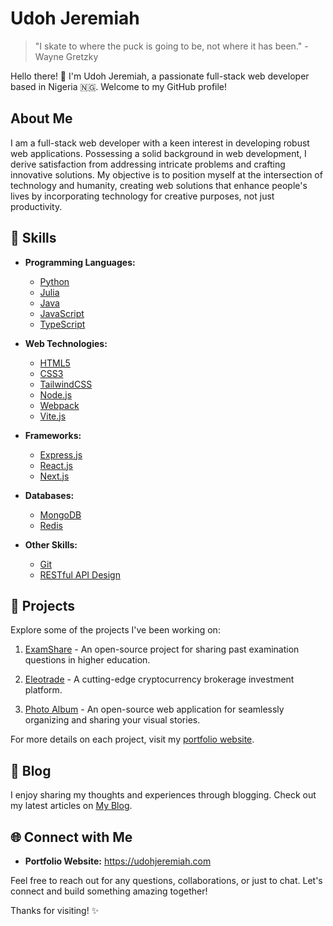 # Udoh Jeremiah

> "I skate to where the puck is going to be, not where it has been." - Wayne Gretzky

Hello there! 👋 I'm Udoh Jeremiah, a passionate full-stack web developer based in Nigeria 🇳🇬. Welcome to my GitHub
profile!

## About Me

I am a full-stack web developer with a keen interest in developing robust web applications. Possessing a solid
background in web development, I derive satisfaction from addressing intricate problems and crafting innovative
solutions. My objective is to position myself at the intersection of technology and humanity, creating web solutions
that enhance people's lives by incorporating technology for creative purposes, not just productivity.

## 🔧 Skills

- **Programming Languages:**

  - [Python](https://www.python.org)
  - [Julia](https://julialang.org)
  - [Java](https://www.java.com)
  - [JavaScript](https://ecma-international.org/publications-and-standards/standards/ecma-262)
  - [TypeScript](https://www.typescriptlang.org)

- **Web Technologies:**

  - [HTML5](https://html.spec.whatwg.org)
  - [CSS3](https://www.w3.org/TR/CSS)
  - [TailwindCSS](https://tailwindcss.com)
  - [Node.js](https://nodejs.org)
  - [Webpack](https://webpack.js.org)
  - [Vite.js](https://vitejs.dev)

- **Frameworks:**

  - [Express.js](https://expressjs.com)
  - [React.js](https://react.dev)
  - [Next.js](https://nextjs.org)

- **Databases:**

  - [MongoDB](https://mongodb.com)
  - [Redis](https://redis.io)

- **Other Skills:**

  - [Git](https://git-scm.com)
  - [RESTful API Design](https://aws.amazon.com/what-is/restful-api)

## 🚀 Projects

Explore some of the projects I've been working on:

1. [ExamShare](https://examshare.vercel.app) - An open-source project for sharing past examination questions in higher
   education.

2. [Eleotrade](https://eleotrade.vercel.app) - A cutting-edge cryptocurrency brokerage investment platform.

3. [Photo Album](https://photo-album-blond.vercel.app) - An open-source web application for seamlessly
   organizing and sharing your visual stories.

For more details on each project, visit my [portfolio website](https://udohjeremiah.com).

## 📝 Blog

I enjoy sharing my thoughts and experiences through blogging. Check out my latest articles on
[My Blog](https://udohjeremiah.com/blog).

## 🌐 Connect with Me

- **Portfolio Website:** https://udohjeremiah.com

Feel free to reach out for any questions, collaborations, or just to chat. Let's connect and build something amazing
together!

Thanks for visiting! ✨
